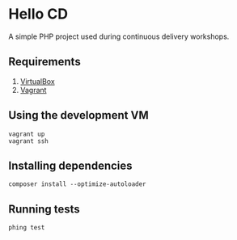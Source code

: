 Hello CD
========

A simple PHP project used during continuous delivery workshops.

Requirements
------------

1. [VirtualBox](https://www.virtualbox.org)
2. [Vagrant](http://www.vagrantup.com) 

Using the development VM
------------------------

    vagrant up
    vagrant ssh  

Installing dependencies
-----------------------

    composer install --optimize-autoloader
    
Running tests
-------------

    phing test
